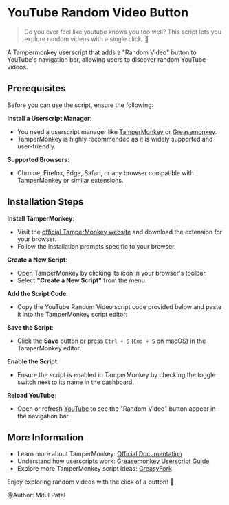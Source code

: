 # YouTube Random Video Button

> Do you ever feel like youtube knows you too well? This script lets you explore random videos with a single click. 🎲

A Tampermonkey userscript that adds a "Random Video" button to YouTube's navigation bar, allowing users to discover random YouTube videos.

## Prerequisites

Before you can use the script, ensure the following:

**Install a Userscript Manager**:

- You need a userscript manager like [TamperMonkey](https://www.tampermonkey.net/) or [Greasemonkey](https://www.greasespot.net/).
- TamperMonkey is highly recommended as it is widely supported and user-friendly.

**Supported Browsers**:

- Chrome, Firefox, Edge, Safari, or any browser compatible with TamperMonkey or similar extensions.

## Installation Steps

**Install TamperMonkey**:

- Visit the [official TamperMonkey website](https://www.tampermonkey.net/) and download the extension for your browser.
- Follow the installation prompts specific to your browser.

**Create a New Script**:

- Open TamperMonkey by clicking its icon in your browser's toolbar.
- Select **"Create a New Script"** from the menu.

**Add the Script Code**:

- Copy the YouTube Random Video script code provided below and paste it into the TamperMonkey script editor:

**Save the Script**:

- Click the **Save** button or press `Ctrl + S` (`Cmd + S` on macOS) in the TamperMonkey editor.

**Enable the Script**:

- Ensure the script is enabled in TamperMonkey by checking the toggle switch next to its name in the dashboard.

**Reload YouTube**:

- Open or refresh [YouTube](https://www.youtube.com) to see the "Random Video" button appear in the navigation bar.

## More Information

- Learn more about TamperMonkey: [Official Documentation](https://www.tampermonkey.net/documentation.php)
- Understand how userscripts work: [Greasemonkey Userscript Guide](https://wiki.greasespot.net/Main_Page)
- Explore more TamperMonkey script ideas: [GreasyFork](https://greasyfork.org/)

Enjoy exploring random videos with the click of a button! 🎉

@Author: Mitul Patel
